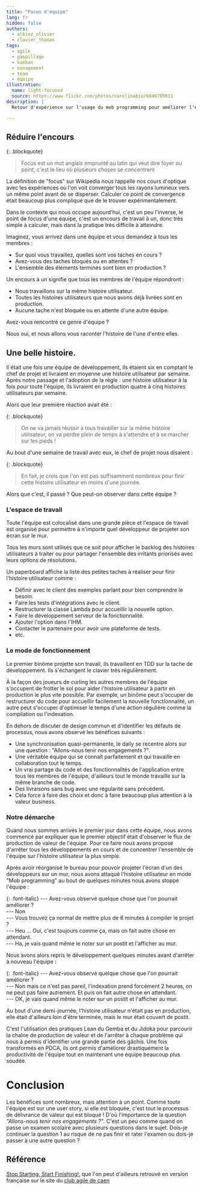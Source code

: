 ```yaml
---
title: "Focus d'équipe"
lang: fr
hidden: false
authors:
  - albiez_olivier
  - clavier_thomas
tags:
  - agile
  - gaspillage
  - kanban
  - management
  - team
  - équipe
illustration:
  name: light-focused
  source: https://www.flickr.com/photos/carolinabio/6846795611
description: |
  Retour d'expérience sur l'usage du mob programming pour améliorer l'efficacité d'une équipe de développement.

---
```



## Réduire l'encours

{: .blockquote}
> Focus est un mot anglais emprunté au latin qui veut dire foyer ou point, c'est le lieu où plusieurs choses se concentrent

La définition de "focus" sur Wikipedia nous rappelle nos cours d'optique avec les expériences où l'on voit converger tous les rayons lumineux vers un même point avant de se disperser. Calculer ce point de convergence était beaucoup plus compliqué que de le trouver expérimentalement.

Dans le contexte qui nous occupe aujourd'hui, c'est un peu l'inverse, le point de focus d'une équipe, c'est un encours de travail à un, donc très simple à calculer, mais dans la pratique très difficile à atteindre.

Imaginez, vous arrivez dans une équipe et vous demandez à tous les membres :
- Sur quoi vous travaillez, quelles sont vos taches en cours ?
- Avez-vous des taches bloqués ou en attentes ?
- L'ensemble des éléments terminés sont bien en production ?

Un encours à un signifie que tous les membres de l'équipe répondront :

- Nous travaillons sur la même histoire utilisateur.
- Toutes les histoires utilisateurs que nous avons déjà livrées sont en production.
- Aucune tache n'est bloquée ou en attente d'une autre équipe.

Avez-vous rencontré ce genre d'équipe ?

Nous oui, et nous allons vous raconter l'histoire de l'une d'entre elles.


## Une belle histoire.

Il était une fois une équipe de développement, ils étaient six en comptant le chef de projet et livraient en moyenne une histoire utilisateur par semaine. Après notre passage et l'adoption de la règle : une histoire utilisateur à la fois pour toute l'équipe, ils livraient en production quatre à cinq histoires utilisateurs par semaine.

Alors que leur première réaction avait été :

{: .blockquote}
> On ne va jamais réussir à tous travailler sur la même histoire utilisateur, on va perdre plein de temps à s'attendre et à se marcher sur les pieds !

Au bout d'une semaine de travail avec eux, le chef de projet nous disaient :

{: .blockquote}
> En fait, je crois que l'on est pas suffisamment nombreux pour finir cette histoire utilisateur en moins d'une journée.

Alors que c'est, il passé ? Que peut-on observer dans cette équipe ?

### L'espace de travail

Toute l'équipe est colocalisé dans une grande pièce et l'espace de travail est organisé pour permettre à n'importe quel développeur de projeter son écran sur le mur.

Tous les murs sont utilisés que ce soit pour afficher le backlog des histoires utilisateurs à traiter ou pour partager l'ensemble des irritants priorisés avec leurs options de résolutions.

Un paperboard affiche la liste des petites taches à réaliser pour finir l'histoire utilisateur comme :

- Définir avec le client des exemples parlant pour bien comprendre le besoin.
- Faire les tests d'intégrations avec le client.
- Restructurer la classe Lambda pour accueillir la nouvelle option.
- Faire le développement serveur de la fonctionnalité.
- Ajouter l'option dans l'IHM.
- Contacter le partenaire pour avoir une plateforme de tests.
- etc.

### Le mode de fonctionnement

Le premier binôme projette son travail, ils travaillent en TDD sur la tache de développement. Ils s'échangent le clavier très régulièrement.

À la façon des joueurs de curling les autres membres de l'équipe s'occupent de frotter le sol pour aider l'histoire utilisateur à partir en production le plus vite possible.
Par exemple, un binôme peut s'occuper de restructurer du code pour accueillir facilement la nouvelle fonctionnalité, un autre peut s'occuper d'optimiser le temps d'une action régulière comme la compilation ou l'indexation.

En dehors de discuter de design commun et d'identifier les défauts de processus, nous avons observé les bénéfices suivants :

- Une synchronisation quasi-permanente, le daily se recentre alors sur une question : "Allons-nous tenir nos engagements ?".
- Une véritable équipe qui se connaît parfaitement et qui travaille en collaboration tout le temps.
- Un vrai partage du code et des fonctionnalités de l'application entre tous les membres de l'équipe, d'ailleurs tout le monde travaille sur la même branche de code.
- Des livraisons sans bug avec une régularité sans précédent.
- Cela force à faire des choix et donc à faire beaucoup plus attention à la valeur business.

### Notre démarche

Quand nous sommes arrivés le premier jour dans cette équipe, nous avons commencé par expliquer que le premier objectif était d'observer le flux de production de valeur de l'équipe. Pour ce faire nous avons proposé d'arrêter tous les développements en cours et de concentrer l'ensemble de l'équipe sur l'histoire utilisateur la plus simple.

Après avoir réorganisé le bureau pour pouvoir projeter l'écran d'un des développeurs sur un mur, nous avons attaqué l'histoire utilisateur en mode "Mob programming" au bout de quelques minutes nous avons stoppé l'équipe :


{: .font-italic}
--- Avez-vous observé quelque chose que l'on pourrait améliorer ?<br>
--- Non<br>
--- Vous trouvez ça normal de mettre plus de 6 minutes à compiler le projet ?<br>
--- Heu ... Oui, c'est toujours comme ça, mais on fait autre chose en attendant.<br>
--- Ha, je vais quand même le noter sur un postit et l'afficher au mur.

Nous avons alors repris le développement quelques minutes avant d'arrêter à nouveau l'équipe :

{: .font-italic}
--- Avez-vous observé quelque chose que l'on pourrait améliorer ?<br>
--- Non mais ce n'est pas pareil, l'indexation prend forcément 2 heures, on ne peut pas faire autrement. Et puis on fait autre chose en attendant.<br>
--- OK, je vais quand même le noter sur un postit et l'afficher au mur.

Au bout d'une demi-journée, l'histoire utilisateur n'était pas en production, elle était d'ailleurs loin d'être terminée, mais le mur était couvert de postit.

C'est l'utilisation des pratiques Lean du Gemba et du Jidoka pour parcourir la chaîne de production de valeur et de l'arrêter à chaque problème qui nous à permis d'identifier une grande partie des gâchis.
Une fois transformés en PDCA, ils ont permis d'améliorer drastiquement la productivité de l'équipe tout en maintenant une équipe beaucoup plus soudée.


# Conclusion

Les bénéfices sont nombreux, mais attention à un point. Comme toute l'équipe est sur une user story, si elle est bloquée, c'est tout le processus de délivrance de valeur qui est bloqué !
D'où l'importance de la question _"Allons-nous tenir nos engagements ?"_.
C'est un peu comme quand on passe un examen scolaire avec plusieurs questions dans le sujet.
Dois-je continuer la question 1 au risque de ne pas finir et rater l'examen ou dois-je passer à une autre question ?


## Référence

[Stop Starting, Start Finishing!], que l'on peut d'ailleurs retrouvé en version française sur le site du [club agile de caen](https://www.club-agile-caen.fr/2016/07/28/traduction-de-stop-starting-start-finishing-lean-kanban-university/)



[Stop Starting, Start Finishing!]: /books/stop_starting_start_finishing-roock_arne.html
